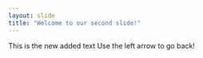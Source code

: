```yaml
---
layout: slide
title: "Welcome to our second slide!"
---
```

This is the new added text
Use the left arrow to go back!
